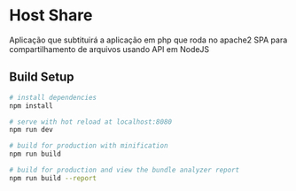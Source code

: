 # Host Share
Aplicação que subtituirá a aplicação em php que roda no apache2
SPA para compartilhamento de arquivos usando API em NodeJS

## Build Setup

``` bash
# install dependencies
npm install

# serve with hot reload at localhost:8080
npm run dev

# build for production with minification
npm run build

# build for production and view the bundle analyzer report
npm run build --report
```

